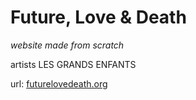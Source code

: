 # Future, Love & Death
_website made from scratch_

artists LES GRANDS ENFANTS

url: [futurelovedeath.org](https://futurelovedeath.org)
